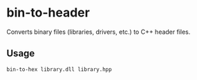 # bin-to-header

Converts binary files (libraries, drivers, etc.) to C++ header files.

## Usage

`bin-to-hex library.dll library.hpp`